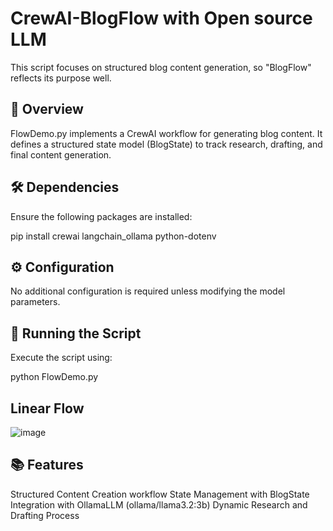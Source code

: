 # CrewAI-BlogFlow with Open source LLM
This script focuses on structured blog content generation, so "BlogFlow" reflects its purpose well.

## 📌 Overview
FlowDemo.py implements a CrewAI workflow for generating blog content. It defines a structured state model (BlogState) to track research, drafting, and final content generation.

## 🛠️ Dependencies
Ensure the following packages are installed:

pip install crewai langchain_ollama python-dotenv
## ⚙️ Configuration
No additional configuration is required unless modifying the model parameters.

## 🚀 Running the Script
Execute the script using:

python FlowDemo.py

## Linear Flow

![image](https://github.com/user-attachments/assets/d4f8ad07-cd51-4c88-9a28-dd6667493cc6)


## 📚 Features

Structured Content Creation workflow
State Management with BlogState
Integration with OllamaLLM (ollama/llama3.2:3b)
Dynamic Research and Drafting Process
